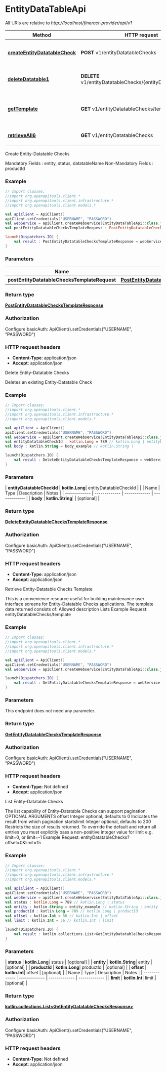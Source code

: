 # EntityDataTableApi

All URIs are relative to *http://localhost/fineract-provider/api/v1*

| Method | HTTP request | Description |
| ------------- | ------------- | ------------- |
| [**createEntityDatatableCheck**](EntityDataTableApi.md#createEntityDatatableCheck) | **POST** v1/entityDatatableChecks | Create Entity-Datatable Checks |
| [**deleteDatatable1**](EntityDataTableApi.md#deleteDatatable1) | **DELETE** v1/entityDatatableChecks/{entityDatatableCheckId} | Delete Entity-Datatable Checks |
| [**getTemplate**](EntityDataTableApi.md#getTemplate) | **GET** v1/entityDatatableChecks/template | Retrieve Entity-Datatable Checks Template |
| [**retrieveAll6**](EntityDataTableApi.md#retrieveAll6) | **GET** v1/entityDatatableChecks | List Entity-Datatable Checks |



Create Entity-Datatable Checks

Mandatory Fields :  entity, status, datatableName  Non-Mandatory Fields :  productId

### Example
```kotlin
// Import classes:
//import org.openapitools.client.*
//import org.openapitools.client.infrastructure.*
//import org.openapitools.client.models.*

val apiClient = ApiClient()
apiClient.setCredentials("USERNAME", "PASSWORD")
val webService = apiClient.createWebservice(EntityDataTableApi::class.java)
val postEntityDatatableChecksTemplateRequest : PostEntityDatatableChecksTemplateRequest =  // PostEntityDatatableChecksTemplateRequest | 

launch(Dispatchers.IO) {
    val result : PostEntityDatatableChecksTemplateResponse = webService.createEntityDatatableCheck(postEntityDatatableChecksTemplateRequest)
}
```

### Parameters
| Name | Type | Description  | Notes |
| ------------- | ------------- | ------------- | ------------- |
| **postEntityDatatableChecksTemplateRequest** | [**PostEntityDatatableChecksTemplateRequest**](PostEntityDatatableChecksTemplateRequest.md)|  | |

### Return type

[**PostEntityDatatableChecksTemplateResponse**](PostEntityDatatableChecksTemplateResponse.md)

### Authorization


Configure basicAuth:
    ApiClient().setCredentials("USERNAME", "PASSWORD")

### HTTP request headers

 - **Content-Type**: application/json
 - **Accept**: application/json


Delete Entity-Datatable Checks

Deletes an existing Entity-Datatable Check

### Example
```kotlin
// Import classes:
//import org.openapitools.client.*
//import org.openapitools.client.infrastructure.*
//import org.openapitools.client.models.*

val apiClient = ApiClient()
apiClient.setCredentials("USERNAME", "PASSWORD")
val webService = apiClient.createWebservice(EntityDataTableApi::class.java)
val entityDatatableCheckId : kotlin.Long = 789 // kotlin.Long | entityDatatableCheckId
val body : kotlin.String = body_example // kotlin.String | 

launch(Dispatchers.IO) {
    val result : DeleteEntityDatatableChecksTemplateResponse = webService.deleteDatatable1(entityDatatableCheckId, body)
}
```

### Parameters
| **entityDatatableCheckId** | **kotlin.Long**| entityDatatableCheckId | |
| Name | Type | Description  | Notes |
| ------------- | ------------- | ------------- | ------------- |
| **body** | **kotlin.String**|  | [optional] |

### Return type

[**DeleteEntityDatatableChecksTemplateResponse**](DeleteEntityDatatableChecksTemplateResponse.md)

### Authorization


Configure basicAuth:
    ApiClient().setCredentials("USERNAME", "PASSWORD")

### HTTP request headers

 - **Content-Type**: application/json
 - **Accept**: application/json


Retrieve Entity-Datatable Checks Template

This is a convenience resource useful for building maintenance user interface screens for Entity-Datatable Checks applications. The template data returned consists of:  Allowed description Lists Example Request:  entityDatatableChecks/template

### Example
```kotlin
// Import classes:
//import org.openapitools.client.*
//import org.openapitools.client.infrastructure.*
//import org.openapitools.client.models.*

val apiClient = ApiClient()
apiClient.setCredentials("USERNAME", "PASSWORD")
val webService = apiClient.createWebservice(EntityDataTableApi::class.java)

launch(Dispatchers.IO) {
    val result : GetEntityDatatableChecksTemplateResponse = webService.getTemplate()
}
```

### Parameters
This endpoint does not need any parameter.

### Return type

[**GetEntityDatatableChecksTemplateResponse**](GetEntityDatatableChecksTemplateResponse.md)

### Authorization


Configure basicAuth:
    ApiClient().setCredentials("USERNAME", "PASSWORD")

### HTTP request headers

 - **Content-Type**: Not defined
 - **Accept**: application/json


List Entity-Datatable Checks

The list capability of Entity-Datatable Checks can support pagination.  OPTIONAL ARGUMENTS offset Integer optional, defaults to 0 Indicates the result from which pagination startslimit Integer optional, defaults to 200 Restricts the size of results returned. To override the default and return all entries you must explicitly pass a non-positive integer value for limit e.g. limit&#x3D;0, or limit&#x3D;-1 Example Request:  entityDatatableChecks?offset&#x3D;0&amp;limit&#x3D;15

### Example
```kotlin
// Import classes:
//import org.openapitools.client.*
//import org.openapitools.client.infrastructure.*
//import org.openapitools.client.models.*

val apiClient = ApiClient()
apiClient.setCredentials("USERNAME", "PASSWORD")
val webService = apiClient.createWebservice(EntityDataTableApi::class.java)
val status : kotlin.Long = 789 // kotlin.Long | status
val entity : kotlin.String = entity_example // kotlin.String | entity
val productId : kotlin.Long = 789 // kotlin.Long | productId
val offset : kotlin.Int = 56 // kotlin.Int | offset
val limit : kotlin.Int = 56 // kotlin.Int | limit

launch(Dispatchers.IO) {
    val result : kotlin.collections.List<GetEntityDatatableChecksResponse> = webService.retrieveAll6(status, entity, productId, offset, limit)
}
```

### Parameters
| **status** | **kotlin.Long**| status | [optional] |
| **entity** | **kotlin.String**| entity | [optional] |
| **productId** | **kotlin.Long**| productId | [optional] |
| **offset** | **kotlin.Int**| offset | [optional] |
| Name | Type | Description  | Notes |
| ------------- | ------------- | ------------- | ------------- |
| **limit** | **kotlin.Int**| limit | [optional] |

### Return type

[**kotlin.collections.List&lt;GetEntityDatatableChecksResponse&gt;**](GetEntityDatatableChecksResponse.md)

### Authorization


Configure basicAuth:
    ApiClient().setCredentials("USERNAME", "PASSWORD")

### HTTP request headers

 - **Content-Type**: Not defined
 - **Accept**: application/json

